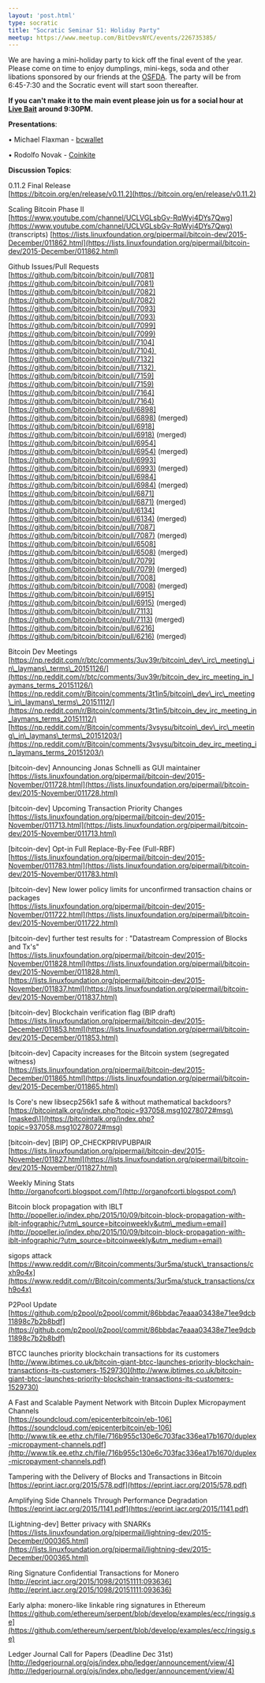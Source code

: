 ```yaml
---
layout: 'post.html'
type: socratic
title: "Socratic Seminar 51: Holiday Party"
meetup: https://www.meetup.com/BitDevsNYC/events/226735385/
---
```


We are having a mini-holiday party to kick off the final event of the year. Please come on time to enjoy dumplings, mini-kegs, soda and other libations sponsored by our friends at the [OSFDA](http://osfda.org). The party will be from 6:45-7:30 and the Socratic event will start soon thereafter.

**If you can't make it to the main event please join us for a social hour at [Live Bait](http://livebaitnyc.com/) around 9:30PM.**

**Presentations**:

• Michael Flaxman - [bcwallet](https://github.com/blockcypher/bcwallet)

• Rodolfo Novak - [Coinkite](https://coinkite.com/)

**Discussion Topics**:

0.11.2 Final Release  
[](https://bitcoin.org/en/release/v0.11.2)[https://bitcoin.org/en/release/v0.11.2](https://bitcoin.org/en/release/v0.11.2)

Scaling Bitcoin Phase II  
[](https://www.youtube.com/channel/UCLVGLsbGv-RqWyi4DYs7Qwg)[https://www.youtube.com/channel/UCLVGLsbGv-RqWyi4DYs7Qwg](https://www.youtube.com/channel/UCLVGLsbGv-RqWyi4DYs7Qwg)  
(transcripts) [](https://lists.linuxfoundation.org/pipermail/bitcoin-dev/2015-December/011862.html)[https://lists.linuxfoundation.org/pipermail/bitcoin-dev/2015-December/011862.html](https://lists.linuxfoundation.org/pipermail/bitcoin-dev/2015-December/011862.html)

Github Issues/Pull Requests  
[](https://github.com/bitcoin/bitcoin/pull/7081)[https://github.com/bitcoin/bitcoin/pull/7081](https://github.com/bitcoin/bitcoin/pull/7081)  
[](https://github.com/bitcoin/bitcoin/pull/7082)[https://github.com/bitcoin/bitcoin/pull/7082](https://github.com/bitcoin/bitcoin/pull/7082)  
[](https://github.com/bitcoin/bitcoin/pull/7093)[https://github.com/bitcoin/bitcoin/pull/7093](https://github.com/bitcoin/bitcoin/pull/7093)  
[](https://github.com/bitcoin/bitcoin/pull/7099)[https://github.com/bitcoin/bitcoin/pull/7099](https://github.com/bitcoin/bitcoin/pull/7099)  
[](https://github.com/bitcoin/bitcoin/pull/7104)[https://github.com/bitcoin/bitcoin/pull/7104](https://github.com/bitcoin/bitcoin/pull/7104)   
[](https://github.com/bitcoin/bitcoin/pull/7132)[https://github.com/bitcoin/bitcoin/pull/7132](https://github.com/bitcoin/bitcoin/pull/7132)   
[](https://github.com/bitcoin/bitcoin/pull/7159)[https://github.com/bitcoin/bitcoin/pull/7159](https://github.com/bitcoin/bitcoin/pull/7159)  
[](https://github.com/bitcoin/bitcoin/pull/7164)[https://github.com/bitcoin/bitcoin/pull/7164](https://github.com/bitcoin/bitcoin/pull/7164)  
[](https://github.com/bitcoin/bitcoin/pull/6898)[https://github.com/bitcoin/bitcoin/pull/6898](https://github.com/bitcoin/bitcoin/pull/6898) (merged)  
[](https://github.com/bitcoin/bitcoin/pull/6918)[https://github.com/bitcoin/bitcoin/pull/6918](https://github.com/bitcoin/bitcoin/pull/6918) (merged)  
[](https://github.com/bitcoin/bitcoin/pull/6954)[https://github.com/bitcoin/bitcoin/pull/6954](https://github.com/bitcoin/bitcoin/pull/6954) (merged)  
[](https://github.com/bitcoin/bitcoin/pull/6993)[https://github.com/bitcoin/bitcoin/pull/6993](https://github.com/bitcoin/bitcoin/pull/6993) (merged)  
[](https://github.com/bitcoin/bitcoin/pull/6984)[https://github.com/bitcoin/bitcoin/pull/6984](https://github.com/bitcoin/bitcoin/pull/6984) (merged)  
[](https://github.com/bitcoin/bitcoin/pull/6871)[https://github.com/bitcoin/bitcoin/pull/6871](https://github.com/bitcoin/bitcoin/pull/6871) (merged)  
[](https://github.com/bitcoin/bitcoin/pull/6134)[https://github.com/bitcoin/bitcoin/pull/6134](https://github.com/bitcoin/bitcoin/pull/6134) (merged)  
[](https://github.com/bitcoin/bitcoin/pull/7087)[https://github.com/bitcoin/bitcoin/pull/7087](https://github.com/bitcoin/bitcoin/pull/7087) (merged)  
[](https://github.com/bitcoin/bitcoin/pull/6508)[https://github.com/bitcoin/bitcoin/pull/6508](https://github.com/bitcoin/bitcoin/pull/6508) (merged)  
[](https://github.com/bitcoin/bitcoin/pull/7079)[https://github.com/bitcoin/bitcoin/pull/7079](https://github.com/bitcoin/bitcoin/pull/7079) (merged)  
[](https://github.com/bitcoin/bitcoin/pull/7008)[https://github.com/bitcoin/bitcoin/pull/7008](https://github.com/bitcoin/bitcoin/pull/7008) (merged)  
[](https://github.com/bitcoin/bitcoin/pull/6915)[https://github.com/bitcoin/bitcoin/pull/6915](https://github.com/bitcoin/bitcoin/pull/6915) (merged)  
[](https://github.com/bitcoin/bitcoin/pull/7113)[https://github.com/bitcoin/bitcoin/pull/7113](https://github.com/bitcoin/bitcoin/pull/7113) (merged)  
[](https://github.com/bitcoin/bitcoin/pull/6216)[https://github.com/bitcoin/bitcoin/pull/6216](https://github.com/bitcoin/bitcoin/pull/6216) (merged)

Bitcoin Dev Meetings  
[](https://np.reddit.com/r/btc/comments/3uv39r/bitcoin_dev_irc_meeting_in_laymans_terms_20151126/)[https://np.reddit.com/r/btc/comments/3uv39r/bitcoin\_dev\_irc\_meeting\_in\_laymans\_terms\_20151126/](https://np.reddit.com/r/btc/comments/3uv39r/bitcoin_dev_irc_meeting_in_laymans_terms_20151126/)  
[](https://np.reddit.com/r/Bitcoin/comments/3t1in5/bitcoin_dev_irc_meeting_in_laymans_terms_20151112/)[https://np.reddit.com/r/Bitcoin/comments/3t1in5/bitcoin\_dev\_irc\_meeting\_in\_laymans\_terms\_20151112/](https://np.reddit.com/r/Bitcoin/comments/3t1in5/bitcoin_dev_irc_meeting_in_laymans_terms_20151112/)  
[](https://np.reddit.com/r/Bitcoin/comments/3vsysu/bitcoin_dev_irc_meeting_in_laymans_terms_20151203/)[https://np.reddit.com/r/Bitcoin/comments/3vsysu/bitcoin\_dev\_irc\_meeting\_in\_laymans\_terms\_20151203/](https://np.reddit.com/r/Bitcoin/comments/3vsysu/bitcoin_dev_irc_meeting_in_laymans_terms_20151203/)

\[bitcoin-dev\] Announcing Jonas Schnelli as GUI maintainer  
[](https://lists.linuxfoundation.org/pipermail/bitcoin-dev/2015-November/011728.html)[https://lists.linuxfoundation.org/pipermail/bitcoin-dev/2015-November/011728.html](https://lists.linuxfoundation.org/pipermail/bitcoin-dev/2015-November/011728.html)

\[bitcoin-dev\] Upcoming Transaction Priority Changes  
[](https://lists.linuxfoundation.org/pipermail/bitcoin-dev/2015-November/011713.html)[https://lists.linuxfoundation.org/pipermail/bitcoin-dev/2015-November/011713.html](https://lists.linuxfoundation.org/pipermail/bitcoin-dev/2015-November/011713.html)

\[bitcoin-dev\] Opt-in Full Replace-By-Fee (Full-RBF)  
[](https://lists.linuxfoundation.org/pipermail/bitcoin-dev/2015-November/011783.html)[https://lists.linuxfoundation.org/pipermail/bitcoin-dev/2015-November/011783.html](https://lists.linuxfoundation.org/pipermail/bitcoin-dev/2015-November/011783.html)

\[bitcoin-dev\] New lower policy limits for unconfirmed transaction chains or packages  
[](https://lists.linuxfoundation.org/pipermail/bitcoin-dev/2015-November/011722.html)[https://lists.linuxfoundation.org/pipermail/bitcoin-dev/2015-November/011722.html](https://lists.linuxfoundation.org/pipermail/bitcoin-dev/2015-November/011722.html)

\[bitcoin-dev\] further test results for : "Datastream Compression of Blocks and Tx's"     
[](https://lists.linuxfoundation.org/pipermail/bitcoin-dev/2015-November/011828.html)[https://lists.linuxfoundation.org/pipermail/bitcoin-dev/2015-November/011828.html](https://lists.linuxfoundation.org/pipermail/bitcoin-dev/2015-November/011828.html)     
[](https://lists.linuxfoundation.org/pipermail/bitcoin-dev/2015-November/011837.html)[https://lists.linuxfoundation.org/pipermail/bitcoin-dev/2015-November/011837.html](https://lists.linuxfoundation.org/pipermail/bitcoin-dev/2015-November/011837.html)

\[bitcoin-dev\] Blockchain verification flag (BIP draft)  
[](https://lists.linuxfoundation.org/pipermail/bitcoin-dev/2015-December/011853.html)[https://lists.linuxfoundation.org/pipermail/bitcoin-dev/2015-December/011853.html](https://lists.linuxfoundation.org/pipermail/bitcoin-dev/2015-December/011853.html)

\[bitcoin-dev\] Capacity increases for the Bitcoin system (segregated witness)  
[](https://lists.linuxfoundation.org/pipermail/bitcoin-dev/2015-December/011865.html)[https://lists.linuxfoundation.org/pipermail/bitcoin-dev/2015-December/011865.html](https://lists.linuxfoundation.org/pipermail/bitcoin-dev/2015-December/011865.html)

Is Core's new libsecp256k1 safe & without mathematical backdoors?  
[](https://bitcointalk.org/index.php?topic=937058.msg10278072#msg)[https://bitcointalk.org/index.php?topic=937058.msg10278072#msg\[masked\]](https://bitcointalk.org/index.php?topic=937058.msg10278072#msg)

\[bitcoin-dev\] \[BIP\] OP\_CHECKPRIVPUBPAIR  
[](https://lists.linuxfoundation.org/pipermail/bitcoin-dev/2015-November/011827.html)[https://lists.linuxfoundation.org/pipermail/bitcoin-dev/2015-November/011827.html](https://lists.linuxfoundation.org/pipermail/bitcoin-dev/2015-November/011827.html)

Weekly Mining Stats  
[](http://organofcorti.blogspot.com/)[http://organofcorti.blogspot.com/](http://organofcorti.blogspot.com/)

Bitcoin block propagation with IBLT  
[](http://popeller.io/index.php/2015/10/09/bitcoin-block-propagation-with-iblt-infographic/?utm_source=bitcoinweekly&utm_medium=email)[http://popeller.io/index.php/2015/10/09/bitcoin-block-propagation-with-iblt-infographic/?utm\_source=bitcoinweekly&utm\_medium=email](http://popeller.io/index.php/2015/10/09/bitcoin-block-propagation-with-iblt-infographic/?utm_source=bitcoinweekly&utm_medium=email)

sigops attack  
[](https://www.reddit.com/r/Bitcoin/comments/3ur5ma/stuck_transactions/cxh9o4x)[https://www.reddit.com/r/Bitcoin/comments/3ur5ma/stuck\_transactions/cxh9o4x](https://www.reddit.com/r/Bitcoin/comments/3ur5ma/stuck_transactions/cxh9o4x)

P2Pool Update  
[](https://github.com/p2pool/p2pool/commit/86bbdac7eaaa03438e71ee9dcb11898c7b2b8bdf)[https://github.com/p2pool/p2pool/commit/86bbdac7eaaa03438e71ee9dcb11898c7b2b8bdf](https://github.com/p2pool/p2pool/commit/86bbdac7eaaa03438e71ee9dcb11898c7b2b8bdf)

BTCC launches priority blockchain transactions for its customers  
[](http://www.ibtimes.co.uk/bitcoin-giant-btcc-launches-priority-blockchain-transactions-its-customers-1529730)[http://www.ibtimes.co.uk/bitcoin-giant-btcc-launches-priority-blockchain-transactions-its-customers-1529730](http://www.ibtimes.co.uk/bitcoin-giant-btcc-launches-priority-blockchain-transactions-its-customers-1529730)

A Fast and Scalable Payment Network with Bitcoin Duplex Micropayment Channels  
[](https://soundcloud.com/epicenterbitcoin/eb-106)[https://soundcloud.com/epicenterbitcoin/eb-106](https://soundcloud.com/epicenterbitcoin/eb-106)  
[](http://www.tik.ee.ethz.ch/file/716b955c130e6c703fac336ea17b1670/duplex-micropayment-channels.pdf)[http://www.tik.ee.ethz.ch/file/716b955c130e6c703fac336ea17b1670/duplex-micropayment-channels.pdf](http://www.tik.ee.ethz.ch/file/716b955c130e6c703fac336ea17b1670/duplex-micropayment-channels.pdf)

Tampering with the Delivery of Blocks and Transactions in Bitcoin  
[](https://eprint.iacr.org/2015/578.pdf)[https://eprint.iacr.org/2015/578.pdf](https://eprint.iacr.org/2015/578.pdf)

Amplifying Side Channels Through Performance Degradation  
[](https://eprint.iacr.org/2015/1141.pdf)[https://eprint.iacr.org/2015/1141.pdf](https://eprint.iacr.org/2015/1141.pdf)

\[Lightning-dev\] Better privacy with SNARKs  
[](https://lists.linuxfoundation.org/pipermail/lightning-dev/2015-December/000365.html)[https://lists.linuxfoundation.org/pipermail/lightning-dev/2015-December/000365.html](https://lists.linuxfoundation.org/pipermail/lightning-dev/2015-December/000365.html)

Ring Signature Confidential Transactions for Monero  
[](http://eprint.iacr.org/2015/1098/20151111:093636)[http://eprint.iacr.org/2015/1098/20151111:093636](http://eprint.iacr.org/2015/1098/20151111:093636)

Early alpha: monero-like linkable ring signatures in Ethereum  
[](https://github.com/ethereum/serpent/blob/develop/examples/ecc/ringsig.se)[https://github.com/ethereum/serpent/blob/develop/examples/ecc/ringsig.se](https://github.com/ethereum/serpent/blob/develop/examples/ecc/ringsig.se)

Ledger Journal Call for Papers (Deadline Dec 31st)  
[](http://ledgerjournal.org/ojs/index.php/ledger/announcement/view/4)[http://ledgerjournal.org/ojs/index.php/ledger/announcement/view/4](http://ledgerjournal.org/ojs/index.php/ledger/announcement/view/4)

